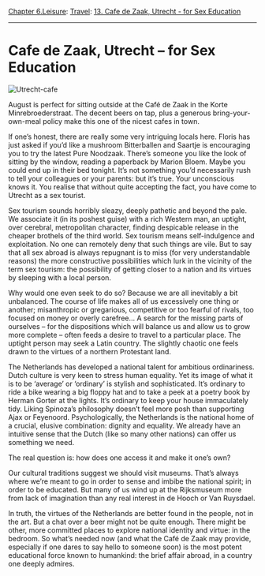 [Chapter 6.Leisure](https://www.theschooloflife.com/thebookoflife/category/leisure/): [Travel](https://www.theschooloflife.com/thebookoflife/category/leisure/travel/): [13. Cafe de Zaak, Utrecht - for Sex Education](https://www.theschooloflife.com/thebookoflife/travel-as-therapy-cafe-de-zaak-utrecht-for-sex-education/)

* * *

# Cafe de Zaak, Utrecht – for Sex Education

![Utrecht-cafe](https://www.theschooloflife.com/thebookoflife/wp-content/uploads/2014/09/Utrecht-cafe.jpg)

August is perfect for sitting outside at the Café de Zaak in the Korte Minrebroederstraat. The decent beers on tap, plus a generous bring-your-own-meal policy make this one of the nicest cafes in town.

If one’s honest, there are really some very intriguing locals here. Floris has just asked if you’d like a mushroom Bitterballen and Saartje is encouraging you to try the latest Pure Noodzaak. There’s someone you like the look of sitting by the window, reading a paperback by Marion Bloem. Maybe you could end up in their bed tonight. It’s not something you’d necessarily rush to tell your colleagues or your parents: but it’s true. Your unconscious knows it. You realise that without quite accepting the fact, you have come to Utrecht as a sex tourist.

Sex tourism sounds horribly sleazy, deeply pathetic and beyond the pale. We associate it (in its poshest guise) with a rich Western man, an uptight, over cerebral, metropolitan character, finding despicable release in the cheaper brothels of the third world. Sex tourism means self-indulgence and exploitation. No one can remotely deny that such things are vile. But to say that all sex abroad is always repugnant is to miss (for very understandable reasons) the more constructive possibilities which lurk in the vicinity of the term sex tourism: the possibility of getting closer to a nation and its virtues by sleeping with a local person.

Why would one even seek to do so? Because we are all inevitably a bit unbalanced. The course of life makes all of us excessively one thing or another; misanthropic or gregarious, competitive or too fearful of rivals, too focused on money or overly carefree… A search for the missing parts of ourselves – for the dispositions which will balance us and allow us to grow more complete – often feeds a desire to travel to a particular place. The uptight person may seek a Latin country. The slightly chaotic one feels drawn to the virtues of a northern Protestant land.

The Netherlands has developed a national talent for ambitious ordinariness. Dutch culture is very keen to stress human equality. Yet its image of what it is to be ‘average’ or ‘ordinary’ is stylish and sophisticated. It’s ordinary to ride a bike wearing a big floppy hat and to take a peek at a poetry book by Herman Gorter at the lights. It’s ordinary to keep your house immaculately tidy. Liking Spinoza’s philosophy doesn’t feel more posh than supporting Ajax or Feyenoord. Psychologically, the Netherlands is the national home of a crucial, elusive combination: dignity and equality. We already have an intuitive sense that the Dutch (like so many other nations) can offer us something we need.

The real question is: how does one access it and make it one’s own?

Our cultural traditions suggest we should visit museums. That’s always where we’re meant to go in order to sense and imbibe the national spirit; in order to be educated. But many of us wind up at the Rijksmuseum more from lack of imagination than any real interest in de Hooch or Van Ruysdael.

In truth, the virtues of the Netherlands are better found in the people, not in the art. But a chat over a beer might not be quite enough. There might be other, more committed places to explore national identity and virtue: in the bedroom. So what’s needed now (and what the Café de Zaak may provide, especially if one dares to say hello to someone soon) is the most potent educational force known to humankind: the brief affair abroad, in a country one deeply admires.
